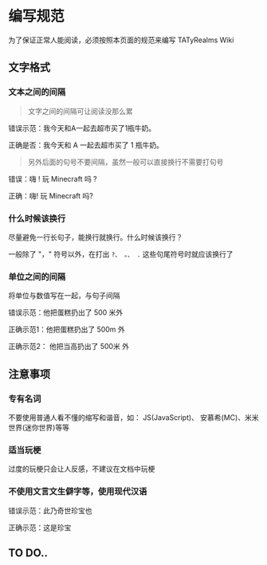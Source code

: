 # 编写规范

为了保证正常人能阅读，必须按照本页面的规范来编写 TATyRealms Wiki

## 文字格式

### 文本之间的间隔

> 文字之间的间隔可让阅读没那么累

错误示范：我今天和A一起去超市买了1瓶牛奶。

正确是否：我今天和 A 一起去超市买了 1 瓶牛奶。

> 另外后面的句号不要间隔，虽然一般可以直接换行不需要打句号

错误：嗨 ! 玩 Minecraft 吗 ?

正确：嗨! 玩 Minecraft 吗?

### 什么时候该换行

尽量避免一行长句子，能换行就换行。什么时候该换行？

一般除了 "，" 符号以外，在打出 `?、 。、 .` 这些句尾符号时就应该换行了

### 单位之间的间隔

将单位与数值写在一起，与句子间隔

错误示范：他把蛋糕扔出了 500 米外

正确示范1：他把蛋糕扔出了 500m 外

正确示范2： 他把当高扔出了 500米 外

## 注意事项

### 专有名词

不要使用普通人看不懂的缩写和谐音，如： JS(JavaScript)、 安慕希(MC)、米米世界(迷你世界)等等

### 适当玩梗

过度的玩梗只会让人反感，不建议在文档中玩梗

### 不使用文言文生僻字等，使用现代汉语

错误示范：此乃奇世珍宝也

正确示范：这是珍宝

## TO DO..